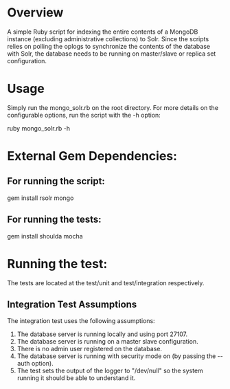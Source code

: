# Overview

A simple Ruby script for indexing the entire contents of a MongoDB instance (excluding administrative collections) to Solr. Since the scripts relies on polling the oplogs to synchronize the contents of the database with Solr, the database needs to be running on master/slave or replica set configuration.

# Usage

Simply run the mongo_solr.rb on the root directory. For more details on the configurable options, run the script with the -h option:

  ruby mongo_solr.rb -h

# External Gem Dependencies:

## For running the script:
  gem install rsolr mongo

## For running the tests:
  gem install shoulda mocha

# Running the test:

The tests are located at the test/unit and test/integration respectively.

## Integration Test Assumptions

The integration test uses the following assumptions:

1. The database server is running locally and using port 27107.
2. The database server is running on a master slave configuration.
3. There is no admin user registered on the database.
4. The database server is running with security mode on (by passing the --auth option).
5. The test sets the output of the logger to "/dev/null" so the system running it should be able
   to understand it.

